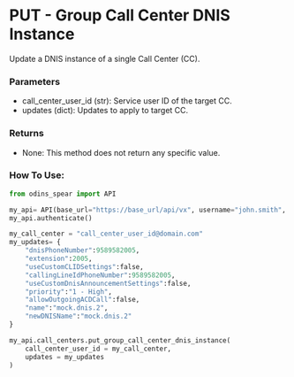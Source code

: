 # PUT - Group Call Center DNIS Instance

Update a DNIS instance of a single Call Center (CC).

### Parameters&#x20;

* call\_center\_user\_id (str): Service user ID of the target CC.&#x20;
* updates (dict): Updates to apply to target CC.

### Returns

* None: This method does not return any specific value.

### How To Use:

```python
from odins_spear import API

my_api= API(base_url="https://base_url/api/vx", username="john.smith", password="ODIN_INSTANCE_1")
my_api.authenticate()

my_call_center = "call_center_user_id@domain.com"
my_updates= {
	"dnisPhoneNumber":9589582005,
	"extension":2005,
	"useCustomCLIDSettings":false,
	"callingLineIdPhoneNumber":9589582005,
	"useCustomDnisAnnouncementSettings":false,
	"priority":"1 - High",
	"allowOutgoingACDCall":false,
	"name":"mock.dnis.2",
	"newDNISName":"mock.dnis.2"
}

my_api.call_centers.put_group_call_center_dnis_instance(
    call_center_user_id = my_call_center,
    updates = my_updates
)
```
